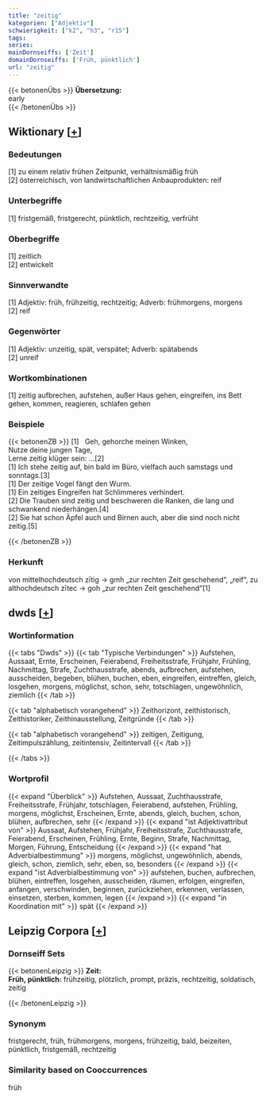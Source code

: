 ```yaml
---
title: "zeitig"
kategorien: ["Adjektiv"]
schwierigkeit: ["k2", "h3", "r15"]
tags:
series:
mainDornseiffs: ['Zeit']
domainDornseiffs: ['Früh, pünktlich']
url: "zeitig"
---
```


{{< betonenÜbs >}}
**Übersetzung:**  
early  
{{< /betonenÜbs >}}

## Wiktionary [[+](https://de.wiktionary.org/wiki/zeitig)]

### Bedeutungen
[1] zu einem relativ frühen Zeitpunkt, verhältnismäßig früh  
[2] österreichisch, von landwirtschaftlichen Anbauprodukten: reif  

### Unterbegriffe
[1] fristgemäß, fristgerecht, pünktlich, rechtzeitig, verfrüht  

### Oberbegriffe
[1] zeitlich  
[2] entwickelt  

### Sinnverwandte
[1] Adjektiv: früh, frühzeitig, rechtzeitig; Adverb: frühmorgens, morgens  
[2] reif  

### Gegenwörter
[1] Adjektiv: unzeitig, spät, verspätet; Adverb: spätabends  
[2] unreif  

### Wortkombinationen
[1] zeitig aufbrechen, aufstehen, außer Haus gehen, eingreifen, ins Bett gehen, kommen, reagieren, schlafen gehen  

### Beispiele
{{< betonenZB >}}
[1]   Geh, gehorche meinen Winken,  
Nutze deine jungen Tage,  
Lerne zeitig klüger sein: …[2]  
[1] Ich stehe zeitig auf, bin bald im Büro, vielfach auch samstags und sonntags.[3]  
[1] Der zeitige Vogel fängt den Wurm.  
[1] Ein zeitiges Eingreifen hat Schlimmeres verhindert.  
[2] Die Trauben sind zeitig und beschweren die Ranken, die lang und schwankend niederhängen.[4]  
[2] Sie hat schon Äpfel auch und Birnen auch, aber die sind noch nicht zeitig.[5]  

{{< /betonenZB >}}
### Herkunft
von mittelhochdeutsch zītig → gmh „zur rechten Zeit geschehend“, „reif“, zu althochdeutsch zītec → goh „zur rechten Zeit geschehend“[1]  



## dwds [[+](https://www.dwds.de/wb/zeitig)]

### Wortinformation
{{< tabs "Dwds" >}}
{{< tab "Typische Verbindungen" >}}
Aufstehen, Aussaat, Ernte, Erscheinen, Feierabend, Freiheitsstrafe, Frühjahr, Frühling, Nachmittag, Strafe, Zuchthausstrafe, abends, aufbrechen, aufstehen, ausscheiden, begeben, blühen, buchen, eben, eingreifen, eintreffen, gleich, losgehen, morgens, möglichst, schon, sehr, totschlagen, ungewöhnlich, ziemlich
{{< /tab >}}

{{< tab "alphabetisch vorangehend" >}}
Zeithorizont, zeithistorisch, Zeithistoriker, Zeithinausstellung, Zeitgründe
{{< /tab >}}

{{< tab "alphabetisch vorangehend" >}}
zeitigen, Zeitigung, Zeitimpulszählung, zeitintensiv, Zeitintervall
{{< /tab >}}

{{< /tabs >}}

### Wortprofil
{{< expand "Überblick" >}} Aufstehen, Aussaat, Zuchthausstrafe, Freiheitsstrafe, Frühjahr, totschlagen, Feierabend, aufstehen, Frühling, morgens, möglichst, Erscheinen, Ernte, abends, gleich, buchen, schon, blühen, aufbrechen, sehr {{< /expand >}}
{{< expand "ist Adjektivattribut von" >}} Aussaat, Aufstehen, Frühjahr, Freiheitsstrafe, Zuchthausstrafe, Feierabend, Erscheinen, Frühling, Ernte, Beginn, Strafe, Nachmittag, Morgen, Führung, Entscheidung {{< /expand >}}
{{< expand "hat Adverbialbestimmung" >}} morgens, möglichst, ungewöhnlich, abends, gleich, schon, ziemlich, sehr, eben, so, besonders {{< /expand >}}
{{< expand "ist Adverbialbestimmung von" >}} aufstehen, buchen, aufbrechen, blühen, eintreffen, losgehen, ausscheiden, räumen, erfolgen, eingreifen, anfangen, verschwinden, beginnen, zurückziehen, erkennen, verlassen, einsetzen, sterben, kommen, legen {{< /expand >}}
{{< expand "in Koordination mit" >}} spät {{< /expand >}}

## Leipzig Corpora [[+](https://corpora.uni-leipzig.de/en/res?word=zeitig&corpusId=deu_newscrawl-public_2018)]

### Dornseiff Sets
{{< betonenLeipzig >}}
**Zeit:**  
**Früh, pünktlich:** frühzeitig, plötzlich, prompt, präzis, rechtzeitig, soldatisch, zeitig  

{{< /betonenLeipzig >}}

### Synonym
fristgerecht, früh, frühmorgens, morgens, frühzeitig, bald, beizeiten, pünktlich, fristgemäß, rechtzeitig


### Similarity based on Cooccurrences
früh


